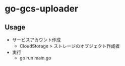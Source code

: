 # go-gcs-uploader
## Usage
- サービスアカウント作成
    - CloudStorage > ストレージのオブジェクト作成者
- 実行
    - go run main.go